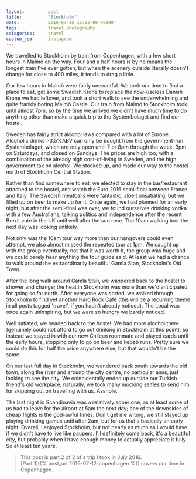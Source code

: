 ```yaml
---
layout:         post
title:          "Stockholm"
date:           2016-07-15 15:00:00 +0000
tags:           travel photography
categories:     travel
custom_js:      instagram
---
```


We travelled to Stockholm by train from Copenhagen, with a few short hours in Malmö on the way. Four and a half hours is by no means the longest train I've ever gotten, but when the scenery outside literally doesn't change for close to 400 miles, it tends to drag a little.

<!-- Read More -->

Our few hours in Malmö were fairly uneventful. We took our time to find a place to eat, get some Swedish Krone to replace the now-useless Danish Krone we had leftover, and took a short walk to see the underwhelming and quite frankly boring Malmö Castle. Our train from Malmö to Stockholm took until almost 7pm, so by the time we arrived we didn't have much time to do anything other than make a quick trip to the Systembolaget and find our hostel.

Sweden has fairly strict alcohol laws compared with a lot of Europe. Alcoholic drinks >3.5%ABV can only be bought from the government-run Systembolaget, which are only open until 7 or 8pm through the week, 3pm on Saturdays, and closed on Sundays. The prices are high too, with a combination of the already high cost-of-living in Sweden, and the high government tax on alcohol. We stocked up, and made our way to the hostel north of Stockholm Central Station.

Rather than find somewhere to eat, we elected to stay in the bar/restaurant attached to the hostel, and watch the Euro 2016 semi-final between France and Italy. The Swedish meatballs were fantastic, albeit unsatiating, but we filled up on beer to make up for it. Once again, we had planned for an early night, but after the semi-final was over, we found ourselves drinking vodka with a few Australians, talking politics and independence after the recent Brexit vote in the UK until well after the sun rose. The 10am walking tour the next day was looking unlikely.

Not only was the 10am tour way more than our hangovers could even attempt, we also almost missed the repeated tour at 1pm. We caught up with the group eventually; not that it was worth it, the group was huge and we could barely hear anything the tour guide said. At least we had a chance to walk around the extraordinarily beautiful Gamla Stan, Stockholm's Old Town.

<div class="instagram-container">
    <blockquote class="instagram-media" data-instgrm-captioned data-instgrm-version="6">
        <a href="https://www.instagram.com/p/BHpze08Ap5n/" target="_blank"></a>
    </blockquote>
</div>

After the long walk around Gamla Stan, we wandered back to the hostel to shower and change; the heat in Stockholm was more than we'd anticipated for going so far north. After everyone was sorted, we walked through Stockholm to find yet another Hard Rock Café (this will be a recurring theme in all posts tagged 'travel', if you hadn't already noticed). The Local was once again uninspiring, but we were so hungry we barely noticed. 

Well satiated, we headed back to the hostel. We had more alcohol there (genuinely could not afford to go out drinking in Stockholm at this point), so instead we stayed in with our new Chilean roommate and played cards until the early hours, stopping only to go on beer and kebab runs. Pretty sure we could do this for half the price anywhere else, but that wouldn't be the same.

On our last full day in Stockholm, we wandered back south towards the old town, along the river and around the city centre, no particular aims, just looking to see the city. We coincidentally ended up outside our Turkish friend's old workplace; naturally, we took many mocking selfies to send him for skipping out on travelling with us. Asshole. 

The last night in Scandinavia was a relatively sober one, as at least some of us had to leave for the airport at 5am the next day; one of the downsides of cheap flights is the god-awful times. Don't get me wrong, we still stayed up playing drinking games until after 2am, but for us that's basically an early night. Overall, I enjoyed Stockholm, but not nearly as much as I would have if we didn't have to live like paupers. I'll definitely come back, it's a beautiful city, but probably when I have enough money to actually appreciate it fully. So at least ten years.

 

> This post is part 2 of 2 of a trip I took in July 2016.  
> [Part 1]({% post_url 2016-07-12-copenhagen %}) covers our time in Copenhagen.
